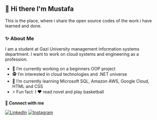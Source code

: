 ## 👋 **Hi there I'm Mustafa**
This is the place, where i share the open source codes of the work i have learned and done.

### ✨ About Me
I am a student at Gazi University management information systems department. 
I want to work on cloud systems and engineering as a profession.

- 🔭 I’m currently working on a beginners OOP project
- 🕵 I’m interested in cloud technologies and .NET universe
- 🌱 I’m currently learning Microsoft SQL, Amazon AWS, Google Cloud, HTML and CSS
- ⚡ Fun fact: I ❤️ read novel and play basketball

**🔗 Connect with me**

[![LinkedIn](https://img.shields.io/badge/LinkedIn-0077B5?style=for-the-badge&logo=linkedin&logoColor=white)](https://www.linkedin.com/in/mustafa-%C5%9Fahin-32a046283)
[![Instagram](https://img.shields.io/badge/Instagram-E4405F?style=for-the-badge&logo=instagram&logoColor=white)](https://www.instagram.com/mstfshn271/)
